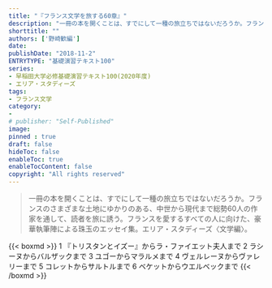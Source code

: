 ```yaml
---
title: "『フランス文学を旅する60章』"
description: "一冊の本を開くことは、すでにして一種の旅立ちではないだろうか。フランスのさまざまな土地にゆかりのある、中世から現代まで総勢60人の作家を通して、読者を旅に誘う。フランスを愛するすべての人に向けた、豪華執筆陣による珠玉のエッセイ集。エリア・スタディーズ〈文学編〉。"
shorttitle: ""
authors: ['野崎歓編']
date: 
publishDate: "2018-11-2"
ENTRYTYPE: "基礎演習テキスト100"
series:
- 早稲田大学必修基礎演習テキスト100(2020年度)
- エリア・スタディーズ
tags: 
- フランス文学
category: 
- 
# publisher: "Self-Published"
image: 
pinned : true
draft: false
hideToc: false
enableToc: true
enableTocContent: false
copyright: "All rights reserved"
---
```


>一冊の本を開くことは、すでにして一種の旅立ちではないだろうか。フランスのさまざまな土地にゆかりのある、中世から現代まで総勢60人の作家を通して、読者を旅に誘う。フランスを愛するすべての人に向けた、豪華執筆陣による珠玉のエッセイ集。エリア・スタディーズ〈文学編〉。

{{< boxmd >}}
1 『トリスタンとイズー』からラ・ファイエット夫人まで
2 ラシーヌからバルザックまで
3 ユゴーからマラルメまで
4 ヴェルレーヌからヴァレリーまで
5 コレットからサルトルまで
6 ベケットからウエルベックまで
{{< /boxmd >}}

